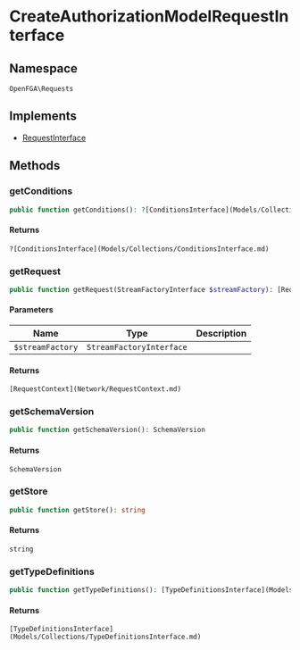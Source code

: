 # CreateAuthorizationModelRequestInterface


## Namespace
`OpenFGA\Requests`

## Implements
* [RequestInterface](Requests/RequestInterface.md)



## Methods
### getConditions


```php
public function getConditions(): ?[ConditionsInterface](Models/Collections/ConditionsInterface.md)
```



#### Returns
`?[ConditionsInterface](Models/Collections/ConditionsInterface.md)`

### getRequest


```php
public function getRequest(StreamFactoryInterface $streamFactory): [RequestContext](Network/RequestContext.md)
```


#### Parameters
| Name | Type | Description |
|------|------|-------------|
| `$streamFactory` | `StreamFactoryInterface` |  |

#### Returns
`[RequestContext](Network/RequestContext.md)`

### getSchemaVersion


```php
public function getSchemaVersion(): SchemaVersion
```



#### Returns
`SchemaVersion`

### getStore


```php
public function getStore(): string
```



#### Returns
`string`

### getTypeDefinitions


```php
public function getTypeDefinitions(): [TypeDefinitionsInterface](Models/Collections/TypeDefinitionsInterface.md)
```



#### Returns
`[TypeDefinitionsInterface](Models/Collections/TypeDefinitionsInterface.md)`

